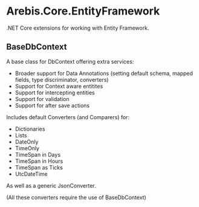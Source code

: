 Arebis.Core.EntityFramework
===========================

.NET Core extensions for working with Entity Framework.


BaseDbContext<T>
----------------

A base class for DbContext offering extra services:

- Broader support for Data Annotations (setting default schema, mapped fields, type discriminator, converters)
- Support for Context aware entitites
- Support for intercepting entities
- Support for validation
- Support for after save actions

Includes default Converters (and Comparers) for:

- Dictionaries
- Lists
- DateOnly
- TimeOnly
- TimeSpan in Days
- TimeSpan in Hours
- TimeSpan as Ticks
- UtcDateTime

As well as a generic JsonConverter.

(All these converters require the use of BaseDbContext<T>)